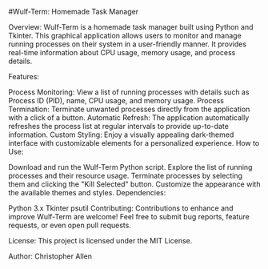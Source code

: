 #Wulf-Term: Homemade Task Manager

Overview:
Wulf-Term is a homemade task manager built using Python and Tkinter. This graphical application allows users to monitor and manage running processes on their system in a user-friendly manner. It provides real-time information about CPU usage, memory usage, and process details.

Features:

Process Monitoring: View a list of running processes with details such as Process ID (PID), name, CPU usage, and memory usage.
Process Termination: Terminate unwanted processes directly from the application with a click of a button.
Automatic Refresh: The application automatically refreshes the process list at regular intervals to provide up-to-date information.
Custom Styling: Enjoy a visually appealing dark-themed interface with customizable elements for a personalized experience.
How to Use:

Download and run the Wulf-Term Python script.
Explore the list of running processes and their resource usage.
Terminate processes by selecting them and clicking the "Kill Selected" button.
Customize the appearance with the available themes and styles.
Dependencies:

Python 3.x
Tkinter
psutil
Contributing:
Contributions to enhance and improve Wulf-Term are welcome! Feel free to submit bug reports, feature requests, or even open pull requests.

License:
This project is licensed under the MIT License.

Author:
Christopher Allen
